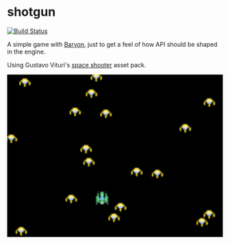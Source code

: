 # shotgun
[![Build Status](https://github.com/kvark/shotgun/workflows/check/badge.svg)](https://github.com/kvark/shotgun/actions)

A simple game with [Baryon](https://github.com/kvark/baryon), just to get a feel of how API should be shaped in the engine.

Using Gustavo Vituri's [space shooter](https://gvituri.itch.io/space-shooter) asset pack.

![Screenshot-01](etc/shot-01.png)
